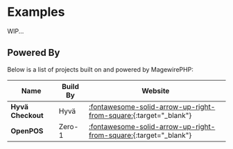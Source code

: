 # Examples

WIP...

## Powered By

Below is a list of projects built on and powered by MagewirePHP:

| Name              | Build By | Website                                                                                                                                                                                            |
|-------------------|----------|----------------------------------------------------------------------------------------------------------------------------------------------------------------------------------------------------|
| **Hyvä Checkout** | Hyvä     | [:fontawesome-solid-arrow-up-right-from-square:](https://www.hyva.io/hyva-checkout.html?ref=magewire-documentation&ref-uri=getting-started_examples){:target="_blank"}                             |
| **OpenPOS**       | Zero-1   | [:fontawesome-solid-arrow-up-right-from-square:](https://extensions.zero1.co.uk/open-pos-magento-point-of-sale.html?ref=magewire-documentation&ref-uri=getting-started_examples){:target="_blank"} |

